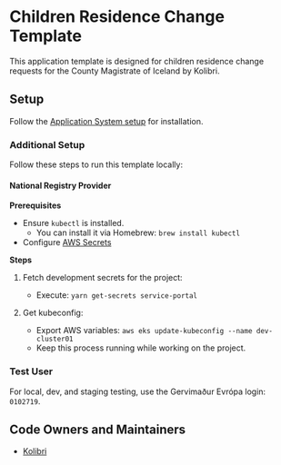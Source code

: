 # Children Residence Change Template

This application template is designed for children residence change requests for the County Magistrate of Iceland by Kolibri.

## Setup

Follow the [Application System setup](https://docs.devland.is/apps/application-system) for installation.

### Additional Setup

Follow these steps to run this template locally:

#### National Registry Provider

**Prerequisites**

- Ensure `kubectl` is installed.
  - You can install it via Homebrew: `brew install kubectl`
- Configure [AWS Secrets](../../../../handbook/repository/aws-secrets.md)

**Steps**

1. Fetch development secrets for the project:

   - Execute: `yarn get-secrets service-portal`

2. Get kubeconfig:
   - Export AWS variables: `aws eks update-kubeconfig --name dev-cluster01`
   - Keep this process running while working on the project.

### Test User

For local, dev, and staging testing, use the Gervimaður Evrópa login: `0102719`.

## Code Owners and Maintainers

- [Kolibri](https://github.com/orgs/island-is/teams/kolibri-modern-family)
